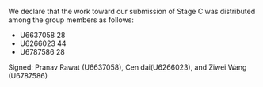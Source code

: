 We declare that the work toward our submission of Stage C was distributed among the group members as follows:

* U6637058 28
* U6266023 44
* U6787586 28

Signed: Pranav Rawat (U6637058), Cen dai(U6266023), and Ziwei Wang (U6787586)
